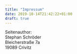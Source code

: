 ```yaml
---
title: "Impressum"
date: 2019-10-14T21:42:22+01:00
draft: true
---
```


Seitenauthor:<br>
Stephan Schröder<br>
Bleicherstraße 7a<br>
19089 Crivitz<br>